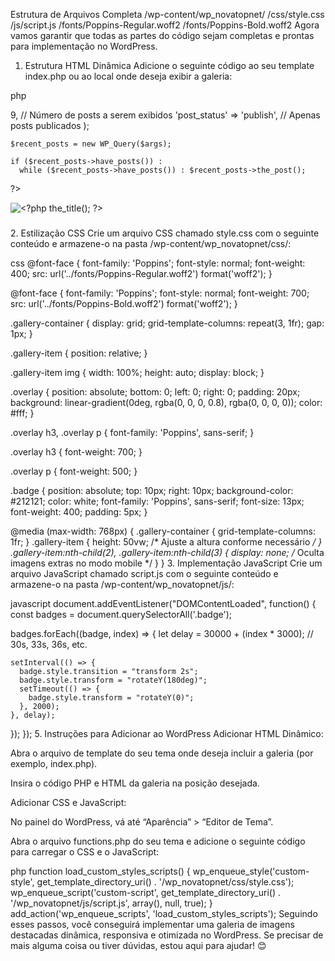 Estrutura de Arquivos Completa
/wp-content/wp_novatopnet/
  /css/style.css
  /js/script.js
  /fonts/Poppins-Regular.woff2
  /fonts/Poppins-Bold.woff2
Agora vamos garantir que todas as partes do código sejam completas e prontas para implementação no WordPress.

1. Estrutura HTML Dinâmica
Adicione o seguinte código ao seu template index.php ou ao local onde deseja exibir a galeria:

php
<div class="gallery-container">
  <?php
    $args = array(
      'posts_per_page' => 9, // Número de posts a serem exibidos
      'post_status'    => 'publish', // Apenas posts publicados
    );

    $recent_posts = new WP_Query($args);

    if ($recent_posts->have_posts()) :
      while ($recent_posts->have_posts()) : $recent_posts->the_post();
  ?>
  <div class="gallery-item">
    <?php if (has_post_thumbnail()) : ?>
      <img src="<?php the_post_thumbnail_url(); ?>" alt="<?php the_title(); ?>" loading="lazy">
    <?php endif; ?>
    <div class="overlay">
      <h3><?php the_title(); ?></h3>
      <p><?php echo wp_trim_words(get_the_excerpt(), 15, '...'); ?></p>
      <span class="badge"><?php echo get_the_date(); ?></span>
    </div>
  </div>
  <?php
      endwhile;
      wp_reset_postdata();
    endif;
  ?>
</div>
2. Estilização CSS
Crie um arquivo CSS chamado style.css com o seguinte conteúdo e armazene-o na pasta /wp-content/wp_novatopnet/css/:

css
@font-face {
  font-family: 'Poppins';
  font-style: normal;
  font-weight: 400;
  src: url('../fonts/Poppins-Regular.woff2') format('woff2');
}

@font-face {
  font-family: 'Poppins';
  font-style: normal;
  font-weight: 700;
  src: url('../fonts/Poppins-Bold.woff2') format('woff2');
}

.gallery-container {
  display: grid;
  grid-template-columns: repeat(3, 1fr);
  gap: 1px;
}

.gallery-item {
  position: relative;
}

.gallery-item img {
  width: 100%;
  height: auto;
  display: block;
}

.overlay {
  position: absolute;
  bottom: 0;
  left: 0;
  right: 0;
  padding: 20px;
  background: linear-gradient(0deg, rgba(0, 0, 0, 0.8), rgba(0, 0, 0, 0));
  color: #fff;
}

.overlay h3, .overlay p {
  font-family: 'Poppins', sans-serif;
}

.overlay h3 {
  font-weight: 700;
}

.overlay p {
  font-weight: 500;
}

.badge {
  position: absolute;
  top: 10px;
  right: 10px;
  background-color: #212121;
  color: white;
  font-family: 'Poppins', sans-serif;
  font-size: 13px;
  font-weight: 400;
  padding: 5px;
}

@media (max-width: 768px) {
  .gallery-container {
    grid-template-columns: 1fr;
  }
  .gallery-item {
    height: 50vw; /* Ajuste a altura conforme necessário */
  }
  .gallery-item:nth-child(2), .gallery-item:nth-child(3) {
    display: none; /* Oculta imagens extras no modo mobile */
  }
}
3. Implementação JavaScript
Crie um arquivo JavaScript chamado script.js com o seguinte conteúdo e armazene-o na pasta /wp-content/wp_novatopnet/js/:

javascript
document.addEventListener("DOMContentLoaded", function() {
  const badges = document.querySelectorAll('.badge');

  badges.forEach((badge, index) => {
    let delay = 30000 + (index * 3000); // 30s, 33s, 36s, etc.

    setInterval(() => {
      badge.style.transition = "transform 2s";
      badge.style.transform = "rotateY(180deg)";
      setTimeout(() => {
        badge.style.transform = "rotateY(0)";
      }, 2000);
    }, delay);
  });
});
5. Instruções para Adicionar ao WordPress
Adicionar HTML Dinâmico:

Abra o arquivo de template do seu tema onde deseja incluir a galeria (por exemplo, index.php).

Insira o código PHP e HTML da galeria na posição desejada.

Adicionar CSS e JavaScript:

No painel do WordPress, vá até “Aparência” > “Editor de Tema”.

Abra o arquivo functions.php do seu tema e adicione o seguinte código para carregar o CSS e o JavaScript:

php
function load_custom_styles_scripts() {
  wp_enqueue_style('custom-style', get_template_directory_uri() . '/wp_novatopnet/css/style.css');
  wp_enqueue_script('custom-script', get_template_directory_uri() . '/wp_novatopnet/js/script.js', array(), null, true);
}
add_action('wp_enqueue_scripts', 'load_custom_styles_scripts');
Seguindo esses passos, você conseguirá implementar uma galeria de imagens destacadas dinâmica, responsiva e otimizada no WordPress. Se precisar de mais alguma coisa ou tiver dúvidas, estou aqui para ajudar! 😊
